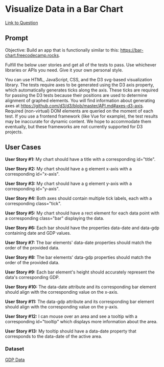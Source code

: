 # Visualize Data in a Bar Chart

[Link to Question](
https://www.freecodecamp.org/learn/data-visualization/data-visualization-projects/visualize-data-with-a-bar-chart)

## Prompt

Objective: Build an app that is functionally similar to this: https://bar-chart.freecodecamp.rocks.

Fulfill the below user stories and get all of the tests to pass. Use whichever libraries or APIs you need. Give it your own personal style.

You can use HTML, JavaScript, CSS, and the D3 svg-based visualization library. The tests require axes to be generated using the D3 axis property, which automatically generates ticks along the axis. These ticks are required for passing the D3 tests because their positions are used to determine alignment of graphed elements. You will find information about generating axes at https://github.com/d3/d3/blob/master/API.md#axes-d3-axis. Required (non-virtual) DOM elements are queried on the moment of each test. If you use a frontend framework (like Vue for example), the test results may be inaccurate for dynamic content. We hope to accommodate them eventually, but these frameworks are not currently supported for D3 projects.

## User Cases

**User Story #1:** My chart should have a title with a corresponding id="title".

**User Story #2:** My chart should have a g element x-axis with a corresponding id="x-axis".

**User Story #3:** My chart should have a g element y-axis with a corresponding id="y-axis".

**User Story #4:** Both axes should contain multiple tick labels, each with a corresponding class="tick".

**User Story #5:** My chart should have a rect element for each data point with a corresponding class="bar" displaying the data.

**User Story #6:** Each bar should have the properties data-date and data-gdp containing date and GDP values.

**User Story #7:** The bar elements' data-date properties should match the order of the provided data.

**User Story #8:** The bar elements' data-gdp properties should match the order of the provided data.

**User Story #9:** Each bar element's height should accurately represent the data's corresponding GDP.

**User Story #10:** The data-date attribute and its corresponding bar element should align with the corresponding value on the x-axis.

**User Story #11:** The data-gdp attribute and its corresponding bar element should align with the corresponding value on the y-axis.

**User Story #12:** I can mouse over an area and see a tooltip with a corresponding id="tooltip" which displays more information about the area.

**User Story #13:** My tooltip should have a data-date property that corresponds to the data-date of the active area.

### Dataset
[GDP Data](https://raw.githubusercontent.com/freeCodeCamp/ProjectReferenceData/master/GDP-data.json)